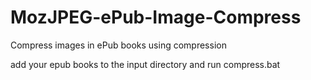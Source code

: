 # MozJPEG-ePub-Image-Compress
Compress images in ePub books using compression


add your epub books to the input directory and run compress.bat
